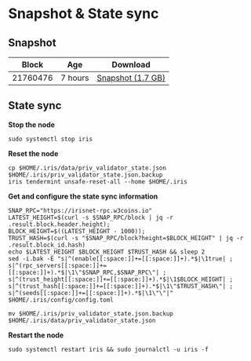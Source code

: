 # Snapshot & State sync

## Snapshot

|     Block   |     Age     |   Download  |
| ----------- | ----------- | ----------- |
|   21760476   |  7 hours | [Snapshot (1.7 GB)](https://s3.eu-central-1.amazonaws.com/w3coins.io/snapshots/iris-mainnet/iris_snapsot_latest.tar.lz4)  |

## State sync

**Stop the node**

```
sudo systemctl stop iris
```

**Reset the node**

```
cp $HOME/.iris/data/priv_validator_state.json $HOME/.iris/priv_validator_state.json.backup
iris tendermint unsafe-reset-all --home $HOME/.iris
```

**Get and configure the state sync information**

```
SNAP_RPC="https://irisnet-rpc.w3coins.io"
LATEST_HEIGHT=$(curl -s $SNAP_RPC/block | jq -r .result.block.header.height);
BLOCK_HEIGHT=$((LATEST_HEIGHT - 1000));
TRUST_HASH=$(curl -s "$SNAP_RPC/block?height=$BLOCK_HEIGHT" | jq -r .result.block_id.hash) 
echo $LATEST_HEIGHT $BLOCK_HEIGHT $TRUST_HASH && sleep 2
sed -i.bak -E "s|^(enable[[:space:]]+=[[:space:]]+).*$|\1true| ;
s|^(rpc_servers[[:space:]]+=[[:space:]]+).*$|\1\"$SNAP_RPC,$SNAP_RPC\"| ;
s|^(trust_height[[:space:]]+=[[:space:]]+).*$|\1$BLOCK_HEIGHT| ;
s|^(trust_hash[[:space:]]+=[[:space:]]+).*$|\1\"$TRUST_HASH\"| ;
s|^(seeds[[:space:]]+=[[:space:]]+).*$|\1\"\"|" $HOME/.iris/config/config.toml
```

```
mv $HOME/.iris/priv_validator_state.json.backup $HOME/.iris/data/priv_validator_state.json
```

**Restart the node**

```
sudo systemctl restart iris && sudo journalctl -u iris -f
```
